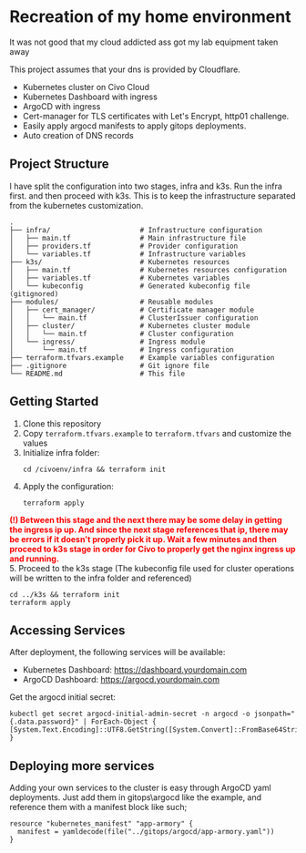 # Recreation of my home environment

It was not good that my cloud addicted ass got my lab equipment taken away

This project assumes that your dns is provided by Cloudflare.
- Kubernetes cluster on Civo Cloud
- Kubernetes Dashboard with ingress
- ArgoCD with ingress
- Cert-manager for TLS certificates with Let's Encrypt, http01 challenge.
- Easily apply argocd manifests to apply gitops deployments.
- Auto creation of DNS records

## Project Structure

I have split the configuration into two stages, infra and k3s.
Run the infra first. and then proceed with k3s.
This is to keep the infrastructure separated from the kubernetes customization.

```
.
├── infra/                      # Infrastructure configuration
│   ├── main.tf                 # Main infrastructure file
│   ├── providers.tf            # Provider configuration
│   └── variables.tf            # Infrastructure variables
├── k3s/                        # Kubernetes resources
│   ├── main.tf                 # Kubernetes resources configuration
│   ├── variables.tf            # Kubernetes variables
│   └── kubeconfig              # Generated kubeconfig file (gitignored)
├── modules/                    # Reusable modules
│   ├── cert_manager/           # Certificate manager module
│   │   └── main.tf             # ClusterIssuer configuration
│   ├── cluster/                # Kubernetes cluster module
│   │   └── main.tf             # Cluster configuration
│   └── ingress/                # Ingress module
│       └── main.tf             # Ingress configuration
├── terraform.tfvars.example    # Example variables configuration
├── .gitignore                  # Git ignore file
└── README.md                   # This file
```

## Getting Started

1. Clone this repository
2. Copy `terraform.tfvars.example` to `terraform.tfvars` and customize the values
3. Initialize infra folder:
   ```
   cd /civoenv/infra && terraform init
   ```
4. Apply the configuration:
   ```
   terraform apply
   ```
<span style="color:red;"><b>(!) Between this stage and the next there may be some delay in getting the ingress ip up. And since the next stage references that ip, there may be errors if it doesn't properly pick it up. Wait a few minutes and then proceed to k3s stage in order for Civo to properly get the nginx ingress up and running.</b></span><br>
5. Proceed to the k3s stage (The kubeconfig file used for cluster operations will be written to the infra folder and referenced)
   ```
   cd ../k3s && terraform init
   terraform apply
   ```

## Accessing Services

After deployment, the following services will be available:

- Kubernetes Dashboard: https://dashboard.yourdomain.com
- ArgoCD Dashboard: https://argocd.yourdomain.com

Get the argocd initial secret: 
```
kubectl get secret argocd-initial-admin-secret -n argocd -o jsonpath="{.data.password}" | ForEach-Object { [System.Text.Encoding]::UTF8.GetString([System.Convert]::FromBase64String($_)) }
```

## Deploying more services

Adding your own services to the cluster is easy through ArgoCD yaml deployments. Just add them in gitops\argocd like the example, and reference them with a manifest block like such;
```hcl
resource "kubernetes_manifest" "app-armory" {
  manifest = yamldecode(file("../gitops/argocd/app-armory.yaml"))
}
```